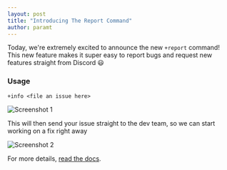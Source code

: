 ```yaml
---
layout: post
title: "Introducing The Report Command"
author: paramt
---
```


Today, we're extremely excited to announce the new `+report` command! 
This new feature makes it super easy to report bugs and request new features straight from Discord :smiley: 

### Usage

```
+info <file an issue here>
```

![Screenshot 1](https://user-images.githubusercontent.com/23563074/58676716-3d7bd680-8327-11e9-88a2-007bf3f34e0e.png)

This will then send your issue straight to the dev team, so we can start working on a fix right away

![Screenshot 2](https://user-images.githubusercontent.com/23563074/58676911-f9d59c80-8327-11e9-90e4-12cdd555b008.png)


For more details, [read the docs](https://cakebot.club/commands.html#help).
